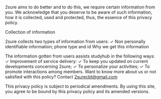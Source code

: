 2sure aims to do better and to do this, we require certain information from you. We acknowledge that you deserve to be aware of such information, how it is collected, used and protected, thus, the essence of this privacy policy.

Collection of information

2sure collects two types of information from users:
✓ Non personally identifiable information; phone type and id
Why we get this information

The information gotten from users assists studyhub in the following ways:
✓ Improvement of service delivery:
✓ To keep you updated on current developments concerning 2sure;
✓ To personalize your activities;
✓ To promote interactions among members.
Want to know more about us or not satisfied with this policy? Contact 2surecbt@gmail.com

This privacy policy is subject to periodical amendments. By using this site, you agree to be bound by this privacy policy and its amended versions.
